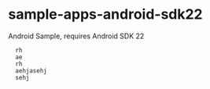 # sample-apps-android-sdk22
Android Sample, requires Android SDK 22
      
      
      
      rh
      ae
      rh
      aehjasehj
      sehj
